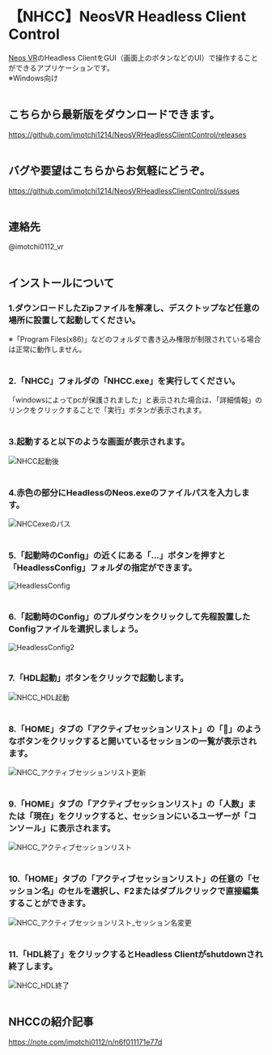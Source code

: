 # 【NHCC】NeosVR Headless Client Control  
[Neos VR](https://neos.com/)のHeadless ClientをGUI（画面上のボタンなどのUI）で操作することができるアプリケーションです。  
※Windows向け
<br>
<br>
## こちらから最新版をダウンロードできます。
https://github.com/imotchi1214/NeosVRHeadlessClientControl/releases
<br>
<br>
## バグや要望はこちらからお気軽にどうぞ。
https://github.com/imotchi1214/NeosVRHeadlessClientControl/issues
<br>
<br>
## 連絡先
@imotchi0112_vr
<br>
<br>
## インストールについて
### 1.ダウンロードしたZipファイルを解凍し、デスクトップなど任意の場所に設置して起動してください。
※「Program Files(x86)」などのフォルダで書き込み権限が制限されている場合は正常に動作しません。
<br>
<br>
### 2.「NHCC」フォルダの「NHCC.exe」を実行してください。
「windowsによってpcが保護されました」と表示された場合は、「詳細情報」のリンクをクリックすることで「実行」ボタンが表示されます。
<br>
<br>
### 3.起動すると以下のような画面が表示されます。
![NHCC起動後](https://assets.st-note.com/img/1640440451265-NxrxErJxg5.png?width=800 "NHCC起動後")
<br>
<br>
### 4.赤色の部分にHeadlessのNeos.exeのファイルパスを入力します。
![NHCCexeのパス](https://assets.st-note.com/img/1640440503111-jmTAR7ctZb.png "NHCCexeのパス")
<br>
<br>
### 5.「起動時のConfig」の近くにある「...」ボタンを押すと「HeadlessConfig」フォルダの指定ができます。
![HeadlessConfig](https://assets.st-note.com/img/1640440707162-eDIrVJdpxC.png "HeadlessConfig")
<br>
<br>
### 6.「起動時のConfig」のプルダウンをクリックして先程設置したConfigファイルを選択しましょう。
![HeadlessConfig2](https://assets.st-note.com/img/1640440882843-vNUDlOOJUI.png "HeadlessConfig2")
<br>
<br>
### 7.「HDL起動」ボタンをクリックで起動します。
![NHCC_HDL起動](https://assets.st-note.com/img/1640440930998-m3lirKEBOe.png "NHCC_HDL起動")
<br>
<br>
### 8.「HOME」タブの「アクティブセッションリスト」の「🔁」のようなボタンをクリックすると開いているセッションの一覧が表示されます。
![NHCC_アクティブセッションリスト更新](https://assets.st-note.com/img/1640441564848-ONHC0BZ7UY.png "NHCC_アクティブセッションリスト更新")
<br>
<br>
### 9.「HOME」タブの「アクティブセッションリスト」の「人数」または「現在」をクリックすると、セッションにいるユーザーが「コンソール」に表示されます。
![NHCC_アクティブセッションリスト](https://assets.st-note.com/img/1640442199039-5vuAakArgP.png "NHCC_アクティブセッションリスト")
<br>
<br>
### 10.「HOME」タブの「アクティブセッションリスト」の任意の「セッション名」のセルを選択し、F2またはダブルクリックで直接編集することができます。
![NHCC_アクティブセッションリスト_セッション名変更](https://assets.st-note.com/img/1640442246343-y1KWVzZ4x5.png "NHCC_アクティブセッションリスト_セッション名変更")
<br>
<br>
### 11.「HDL終了」をクリックするとHeadless Clientがshutdownされ終了します。
![NHCC_HDL終了](https://assets.st-note.com/img/1640442260752-PbG4HipTuq.png "NHCC_HDL終了")
<br>
<br>
## NHCCの紹介記事
https://note.com/imotchi0112/n/n6f011171e77d  
